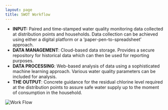 ```yaml
---
layout: page
title: SWOT Workflow
---
```


<ul>
    <li>
        <b>INPUT:</b> Paired and time-stamped water quality monitoring data collected at distribution points and households.
        Data collection can be achieved using either a digital platform or  a ‘paper-pen-to-spreadsheet’ approach.
    </li>
    <li>
        <b>DATA MANAGEMENT</b>: Cloud-based data storage.
        Provides a secure repository for historical data which can then be used for reporting purposes.
    </li>
    <li>
        <b>DATA PROCESSING</b>: Web-based analysis of data using a sophisticated machine learning approach.
        Various water quality parameters can be included for analysis.
    </li>
    <li>
        <b>THE OUTPUT</b>: Concrete guidance for the residual chlorine level required at the distribution points to assure safe water supply up to the moment of consumption in the household.
    </li>
</ul>

<div>
  <img src="/swot/public/images/work_flow_1.png" alt="Work Flow">
</div>
